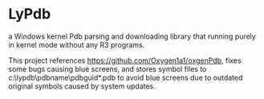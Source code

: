 # LyPdb
a Windows kernel Pdb parsing and downloading library that running purely in kernel mode without any R3 programs.

This project references https://github.com/Oxygen1a1/oxgenPdb, fixes some bugs causing blue screens, and stores symbol files to c:\lypdb\pdbname\pdbguid*.pdb to avoid blue screens due to outdated original symbols caused by system updates.
